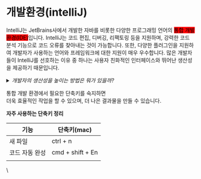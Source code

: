 # 개발환경(intelliJ)

IntelliJ는 JetBrains사에서 개발한 자바를 비롯한 다양한 프로그래밍 언어의 <mark style="background-color:red;">통합 개발 환경(IDE)</mark>입니다. IntelliJ는 코드 편집, 디버깅, 리팩토링 등을 지원하며, 강력한 코드 분석 기능으로 코드 오류를 찾아내는 것이 가능합니다. 또한, 다양한 플러그인을 지원하여 개발자가 사용하는 언어와 프레임워크에 대한 지원이 매우 우수합니다. 많은 개발자들이 IntelliJ를 선호하는 이유 중 하나는 사용자 친화적인 인터페이스와 뛰어난 생산성을 제공하기 때문입니다.

<details>

<summary><em>개발자의 생산성을 높이는 방법은 뭐가 있을까?</em></summary>

1.  _단축키를 배우고 활용하기_

    _IDE의 단축키를 배우고 자주 사용함으로써 시간을 절약하고 생산성을 높일 수 있습니다._
2.  _코드 리뷰 및 피드백 받기_

    _다른 개발자와 코드를 공유하고, 피드백을 받아 개선하는 것은 코드 품질을 향상시키고, 배울 점을 찾아 성장할 수 있는 좋은 방법입니다._
3.  _자동화된 테스트 사용하기_

    _자동화된 테스트를 작성하고, 실행하여 버그를 빨리 찾아내고 수정할 수 있습니다. 이를 통해 개발자는 디버깅 시간을 단축하고, 안정적인 코드를 작성할 수 있습니다._
4.  _적극적으로 새로운 기술 공부하기_

    _개발자는 새로운 기술과 프레임워크를 적극적으로 학습하고, 적용해볼 수 있어야 합니다. 이를 통해 코드 작성 속도를 높이고, 더 나은 결과물을 만들어 낼 수 있습니다._
5.  _노트북/모니터/마우스 등 작업환경 개선_

    _개발자는 좋은 작업환경을 갖추어 작업 효율을 높일 수 있습니다. 노트북이나 모니터를 업그레이드하거나, 마우스나 키보드를 교체하여 더 편안한 작업환경을 만들 수 있습니다._
6.  _작업 스케줄 관리_

    _작업을 계획하고, 우선순위를 정하여 시간을 효율적으로 분배할 수 있습니다. 또한, 주기적인 휴식과 운동을 통해 집중력과 생산성을 높일 수 있습니다._
7.  _온라인 커뮤니티 활용_

    _다른 개발자들과 소통하고, 지식을 공유하는 온라인 커뮤니티를 활용하여 개발 지식을 쌓고, 문제를 해결할 수 있습니다._

</details>





통합 개발 환경에서 필요한 단축키를 숙지하면\
더욱 효율적인 작업을 할 수 있으며, 더 나은 결과물을 만들 수 있습니다.





**자주 사용하는 단축키 정리**

| 기능       | 단축키(mac)         |
| -------- | ---------------- |
| 새 파일     | ctrl + n         |
| 코드 자동 완성 | cmd + shift + En |
|          |                  |



\
